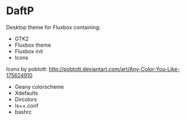 # DaftP
Desktop theme for Fluxbox containing:
* GTK2
* Fluxbox theme
* Fluxbox init
* Icons

Icons by pobtott: http://pobtott.deviantart.com/art/Any-Color-You-Like-175624910
* Geany colorscheme
* Xdefaults
* Dircolors
* ls++.conf
* bashrc
